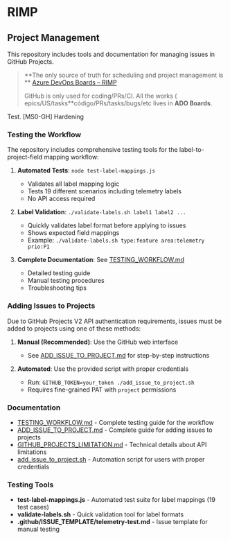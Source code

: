 



# RIMP

## Project Management

This repository includes tools and documentation for managing issues in GitHub Projects.

> **The only source of truth for scheduling and project management is ** [Azure DevOps Boards – RIMP](<URL_A_TU_BOARD>)
>
> GitHub is only used for coding/PRs/CI. All the works ( epics/US/tasks**código/PRs/tasks/bugs/etc  lives in **ADO Boards**.

Test. [MS0-GH] Hardening
### Testing the Workflow

The repository includes comprehensive testing tools for the label-to-project-field mapping workflow:

1. **Automated Tests**: `node test-label-mappings.js`
   - Validates all label mapping logic
   - Tests 19 different scenarios including telemetry labels
   - No API access required

2. **Label Validation**: `./validate-labels.sh label1 label2 ...`
   - Quickly validates label format before applying to issues
   - Shows expected field mappings
   - Example: `./validate-labels.sh type:feature area:telemetry prio:P1`

3. **Complete Documentation**: See [TESTING_WORKFLOW.md](./TESTING_WORKFLOW.md)
   - Detailed testing guide
   - Manual testing procedures
   - Troubleshooting tips

### Adding Issues to Projects

Due to GitHub Projects V2 API authentication requirements, issues must be added to projects using one of these methods:

1. **Manual (Recommended)**: Use the GitHub web interface
   - See [ADD_ISSUE_TO_PROJECT.md](./ADD_ISSUE_TO_PROJECT.md) for step-by-step instructions

2. **Automated**: Use the provided script with proper credentials
   - Run: `GITHUB_TOKEN=your_token ./add_issue_to_project.sh`
   - Requires fine-grained PAT with `project` permissions

### Documentation

- [TESTING_WORKFLOW.md](./TESTING_WORKFLOW.md) - Complete testing guide for the workflow
- [ADD_ISSUE_TO_PROJECT.md](./ADD_ISSUE_TO_PROJECT.md) - Complete guide for adding issues to projects
- [GITHUB_PROJECTS_LIMITATION.md](./GITHUB_PROJECTS_LIMITATION.md) - Technical details about API limitations
- [add_issue_to_project.sh](./add_issue_to_project.sh) - Automation script for users with proper credentials

### Testing Tools

- **test-label-mappings.js** - Automated test suite for label mappings (19 test cases)
- **validate-labels.sh** - Quick validation tool for label formats
- **.github/ISSUE_TEMPLATE/telemetry-test.md** - Issue template for manual testing
